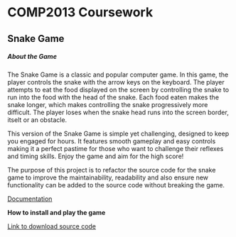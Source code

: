 # COMP2013 Coursework

## Snake Game
##### About the Game
<p>The Snake Game is a classic and popular computer game. In this game, the player controls the snake with the arrow keys on the keyboard. The player attempts to eat the food displayed on the screen by controlling the snake to run into the food with the head of the snake. Each food eaten makes the snake longer, which makes controlling the snake progressively more difficult. The player loses when the snake head runs into the screen border, itselt or an obstacle.</p>

<p>This version of the Snake Game is simple yet challenging, designed to keep you engaged for hours. It features smooth gameplay and easy controls making it a perfect pastime for those who want to challenge their reflexes and timing skills. Enjoy the game and aim for the high score!</p>
<p>The purpose of this project is to refactor the source code for the snake game to improve the maintainability, readability and also ensure new functionality can be added to the source code without breaking the game.</p>

[Documentation](/docs/Documentation.md/)

<b>How to install and play the game</b>

[Link to download source code](https://projects.cs.nott.ac.uk/psyla2/comp2013-coursework/-/releases)





